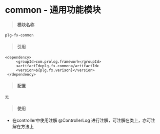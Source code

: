 # **common - 通用功能模块**

> #### 模块名称

```
plg-fx-common
```

> #### 引用

```
<dependency>
     <groupId>com.prolog.framework</groupId>
     <artifactId>plg-fx-common</artifactId>
     <version>${plg.fx.verison}</version>
 </dependency>
```

> #### 配置

```
无
```

> #### 使用

* 在controller中使用注解 @ControllerLog 进行注解，可注解在类上，亦可注解在方法上



